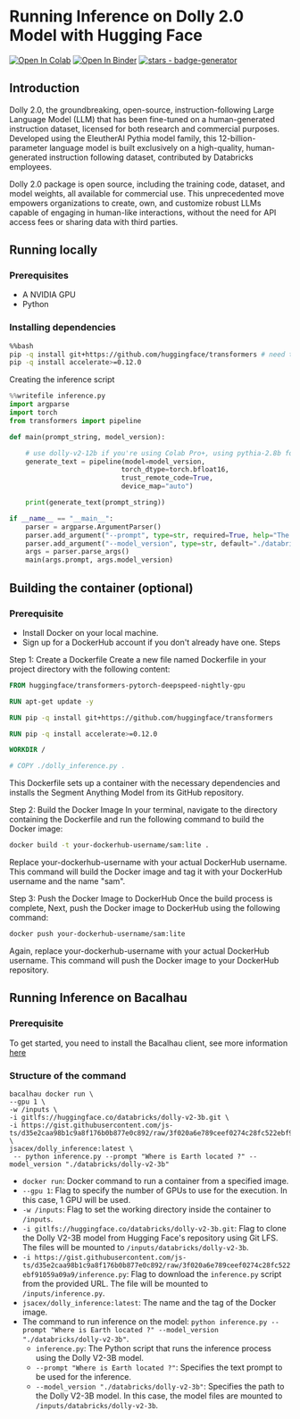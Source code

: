 # Running Inference on Dolly 2.0 Model with Hugging Face

[![Open In Colab](https://colab.research.google.com/assets/colab-badge.svg)](https://colab.research.google.com/github/bacalhau-project/examples/blob/main/model-inference/Huggingface-Model-Inference/index.ipynb) [![Open In Binder](https://mybinder.org/badge.svg)](https://mybinder.org/v2/gh/bacalhau-project/examples/HEAD?labpath=model-inference/Huggingface-Model-Inference/index.ipynb) [![stars - badge-generator](https://img.shields.io/github/stars/bacalhau-project/bacalhau?style=social)](https://github.com/bacalhau-project/bacalhau)

## Introduction

Dolly 2.0, the groundbreaking, open-source, instruction-following Large Language Model (LLM) that has been fine-tuned on a human-generated instruction dataset, licensed for both research and commercial purposes. Developed using the EleutherAI Pythia model family, this 12-billion-parameter language model is built exclusively on a high-quality, human-generated instruction following dataset, contributed by Databricks employees.

Dolly 2.0 package is open source, including the training code, dataset, and model weights, all available for commercial use. This unprecedented move empowers organizations to create, own, and customize robust LLMs capable of engaging in human-like interactions, without the need for API access fees or sharing data with third parties.

## Running locally

### Prerequisites

* A NVIDIA GPU
* Python

### Installing dependencies

```bash
%%bash
pip -q install git+https://github.com/huggingface/transformers # need to install from github
pip -q install accelerate>=0.12.0
```

Creating the inference script

```python
%%writefile inference.py
import argparse
import torch
from transformers import pipeline

def main(prompt_string, model_version):

    # use dolly-v2-12b if you're using Colab Pro+, using pythia-2.8b for Free Colab
    generate_text = pipeline(model=model_version,
                            torch_dtype=torch.bfloat16,
                            trust_remote_code=True,
                            device_map="auto")

    print(generate_text(prompt_string))

if __name__ == "__main__":
    parser = argparse.ArgumentParser()
    parser.add_argument("--prompt", type=str, required=True, help="The prompt to be used in the GPT model")
    parser.add_argument("--model_version", type=str, default="./databricks/dolly-v2-12b", help="The model version to be used")
    args = parser.parse_args()
    main(args.prompt, args.model_version)

```

## Building the container (optional)

### Prerequisite

* Install Docker on your local machine.
* Sign up for a DockerHub account if you don't already have one. Steps

Step 1: Create a Dockerfile Create a new file named Dockerfile in your project directory with the following content:

```Dockerfile
FROM huggingface/transformers-pytorch-deepspeed-nightly-gpu

RUN apt-get update -y

RUN pip -q install git+https://github.com/huggingface/transformers

RUN pip -q install accelerate>=0.12.0

WORKDIR /

# COPY ./dolly_inference.py .
```

This Dockerfile sets up a container with the necessary dependencies and installs the Segment Anything Model from its GitHub repository.

Step 2: Build the Docker Image In your terminal, navigate to the directory containing the Dockerfile and run the following command to build the Docker image:

```bash
docker build -t your-dockerhub-username/sam:lite .
```

Replace your-dockerhub-username with your actual DockerHub username. This command will build the Docker image and tag it with your DockerHub username and the name "sam".

Step 3: Push the Docker Image to DockerHub Once the build process is complete, Next, push the Docker image to DockerHub using the following command:

```bash
docker push your-dockerhub-username/sam:lite
```

Again, replace your-dockerhub-username with your actual DockerHub username. This command will push the Docker image to your DockerHub repository.

## Running Inference on Bacalhau

### Prerequisite

To get started, you need to install the Bacalhau client, see more information [here](https://docs.bacalhau.org/getting-started/installation)

### Structure of the command

```
bacalhau docker run \
--gpu 1 \
-w /inputs \
-i gitlfs://huggingface.co/databricks/dolly-v2-3b.git \
-i https://gist.githubusercontent.com/js-ts/d35e2caa98b1c9a8f176b0b877e0c892/raw/3f020a6e789ceef0274c28fc522ebf91059a09a9/inference.py \
jsacex/dolly_inference:latest \
 -- python inference.py --prompt "Where is Earth located ?" --model_version "./databricks/dolly-v2-3b"
```

* `docker run`: Docker command to run a container from a specified image.
* `--gpu 1`: Flag to specify the number of GPUs to use for the execution. In this case, 1 GPU will be used.
* `-w /inputs`: Flag to set the working directory inside the container to `/inputs`.
* `-i gitlfs://huggingface.co/databricks/dolly-v2-3b.git`: Flag to clone the Dolly V2-3B model from Hugging Face's repository using Git LFS. The files will be mounted to `/inputs/databricks/dolly-v2-3b`.
* `-i https://gist.githubusercontent.com/js-ts/d35e2caa98b1c9a8f176b0b877e0c892/raw/3f020a6e789ceef0274c28fc522ebf91059a09a9/inference.py`: Flag to download the `inference.py` script from the provided URL. The file will be mounted to `/inputs/inference.py`.
* `jsacex/dolly_inference:latest`: The name and the tag of the Docker image.
* The command to run inference on the model: `python inference.py --prompt "Where is Earth located ?" --model_version "./databricks/dolly-v2-3b"`.
  * `inference.py`: The Python script that runs the inference process using the Dolly V2-3B model.
  * `--prompt "Where is Earth located ?"`: Specifies the text prompt to be used for the inference.
  * `--model_version "./databricks/dolly-v2-3b"`: Specifies the path to the Dolly V2-3B model. In this case, the model files are mounted to `/inputs/databricks/dolly-v2-3b`.
